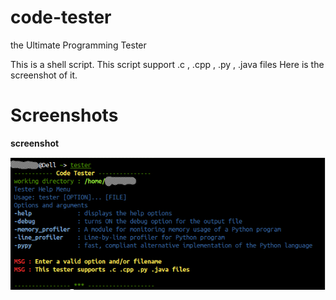 code-tester
===========

the Ultimate Programming Tester

This is a shell script. This script support .c , .cpp , .py , .java files
Here is the screenshot of it.
# Screenshots
**screenshot**

![screenshot](screenshot.png)
